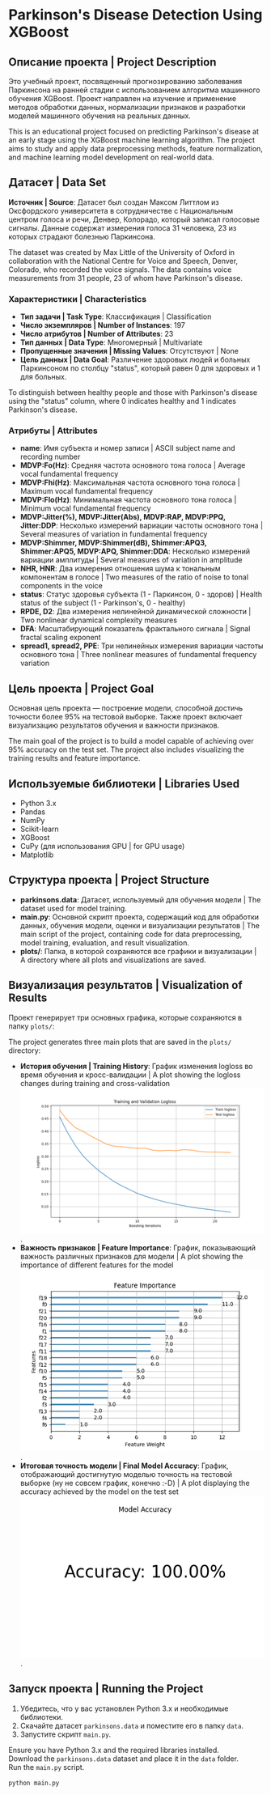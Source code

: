 # Parkinson's Disease Detection Using XGBoost

## Описание проекта | Project Description

Это учебный проект, посвященный прогнозированию заболевания Паркинсона на ранней стадии с использованием алгоритма машинного обучения XGBoost. Проект направлен на изучение и применение методов обработки данных, нормализации признаков и разработки моделей машинного обучения на реальных данных.

This is an educational project focused on predicting Parkinson's disease at an early stage using the XGBoost machine learning algorithm. The project aims to study and apply data preprocessing methods, feature normalization, and machine learning model development on real-world data.

## Датасет | Data Set

**Источник | Source**: Датасет был создан Максом Литтлом из Оксфордского университета в сотрудничестве с Национальным центром голоса и речи, Денвер, Колорадо, который записал голосовые сигналы. Данные содержат измерения голоса 31 человека, 23 из которых страдают болезнью Паркинсона.

The dataset was created by Max Little of the University of Oxford in collaboration with the National Centre for Voice and Speech, Denver, Colorado, who recorded the voice signals. The data contains voice measurements from 31 people, 23 of whom have Parkinson's disease.

### Характеристики | Characteristics

- **Тип задачи | Task Type**: Классификация | Classification
- **Число экземпляров | Number of Instances**: 197
- **Число атрибутов | Number of Attributes**: 23
- **Тип данных | Data Type**: Многомерный | Multivariate
- **Пропущенные значения | Missing Values**: Отсутствуют | None
- **Цель данных | Data Goal**: Различение здоровых людей и больных Паркинсоном по столбцу "status", который равен 0 для здоровых и 1 для больных.

To distinguish between healthy people and those with Parkinson's disease using the "status" column, where 0 indicates healthy and 1 indicates Parkinson's disease.

### Атрибуты | Attributes

- **name**: Имя субъекта и номер записи | ASCII subject name and recording number
- **MDVP:Fo(Hz)**: Средняя частота основного тона голоса | Average vocal fundamental frequency
- **MDVP:Fhi(Hz)**: Максимальная частота основного тона голоса | Maximum vocal fundamental frequency
- **MDVP:Flo(Hz)**: Минимальная частота основного тона голоса | Minimum vocal fundamental frequency
- **MDVP:Jitter(%), MDVP:Jitter(Abs), MDVP:RAP, MDVP:PPQ, Jitter:DDP**: Несколько измерений вариации частоты основного тона | Several measures of variation in fundamental frequency
- **MDVP:Shimmer, MDVP:Shimmer(dB), Shimmer:APQ3, Shimmer:APQ5, MDVP:APQ, Shimmer:DDA**: Несколько измерений вариации амплитуды | Several measures of variation in amplitude
- **NHR, HNR**: Два измерения отношения шума к тональным компонентам в голосе | Two measures of the ratio of noise to tonal components in the voice
- **status**: Статус здоровья субъекта (1 - Паркинсон, 0 - здоров) | Health status of the subject (1 - Parkinson's, 0 - healthy)
- **RPDE, D2**: Два измерения нелинейной динамической сложности | Two nonlinear dynamical complexity measures
- **DFA**: Масштабирующий показатель фрактального сигнала | Signal fractal scaling exponent
- **spread1, spread2, PPE**: Три нелинейных измерения вариации частоты основного тона | Three nonlinear measures of fundamental frequency variation

## Цель проекта | Project Goal

Основная цель проекта — построение модели, способной достичь точности более 95% на тестовой выборке. Также проект включает визуализацию результатов обучения и важности признаков.

The main goal of the project is to build a model capable of achieving over 95% accuracy on the test set. The project also includes visualizing the training results and feature importance.

## Используемые библиотеки | Libraries Used

- Python 3.x
- Pandas
- NumPy
- Scikit-learn
- XGBoost
- CuPy (для использования GPU | for GPU usage)
- Matplotlib

## Структура проекта | Project Structure

- **parkinsons.data**: Датасет, используемый для обучения модели | The dataset used for model training.
- **main.py**: Основной скрипт проекта, содержащий код для обработки данных, обучения модели, оценки и визуализации результатов | The main script of the project, containing code for data preprocessing, model training, evaluation, and result visualization.
- **plots/**: Папка, в которой сохраняются все графики и визуализации | A directory where all plots and visualizations are saved.

## Визуализация результатов | Visualization of Results

Проект генерирует три основных графика, которые сохраняются в папку `plots/`:

The project generates three main plots that are saved in the `plots/` directory:

- **История обучения | Training History**: График изменения logloss во время обучения и кросс-валидации | A plot showing the logloss changes during training and cross-validation
![Training History](plots/training_history.png).
- **Важность признаков | Feature Importance**: График, показывающий важность различных признаков для модели | A plot showing the importance of different features for the model
![Feature Importance](plots/feature_importance.png).
- **Итоговая точность модели | Final Model Accuracy**: График, отображающий достигнутую моделью точность на тестовой выборке (ну не совсем график, конечно :-D) | A plot displaying the accuracy achieved by the model on the test set
![Model Accuracy](plots/model_accuracy.png).

## Запуск проекта | Running the Project

1. Убедитесь, что у вас установлен Python 3.x и необходимые библиотеки.
2. Скачайте датасет `parkinsons.data` и поместите его в папку `data`.
3. Запустите скрипт `main.py`.

Ensure you have Python 3.x and the required libraries installed.  
Download the `parkinsons.data` dataset and place it in the `data` folder.  
Run the `main.py` script.

```bash
python main.py